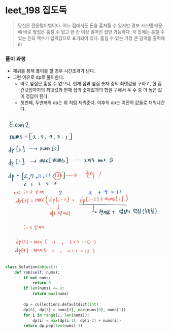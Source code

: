 # leet_198 집도둑

>  당신은 전문털이범이다. 어느 집에서든 돈을 훔쳐올 수 있지만 경보 시스템 때문에 바로 옆집은 훔칠 수 없고 한 칸 이상 떨어진 집만 가능하다. 각 집에는 훔칠 수 있는 돈의 액수가 입력값으로 표기되어 있다. 훔칠 수 있는 가장 큰 금액을 출력해라

### 풀이 과정

- 재귀를 통해 풀이를 할 경우 시간초과가 난다.
- 그런 이유로 dp로 풀이한다. 
  - 바로 옆집은 훔칠 수 없으니,  현재 집과 옆집 숫자 중의 최댓값을 구하고, 한 집 건넛집까지의 최댓값과 현재 집의 숫자값과의 합을 구해서 두 수 중 더 높은 값이 정답이 된다.
  - 첫번째, 두번째의 dp는 위 처럼 채워준다. 이후의 dp는 이전의 값들로 채워나간다.

![image-20201228222644908](198%20%EC%A7%91%20%EB%8F%84%EB%91%91.assets/image-20201228222644908.png)

```python
class Solution(object):
    def rob(self, nums):
        if not nums:
            return 0
        if len(nums) <= 2:
            return max(nums)
        
        dp = collections.defaultdict(int)
        dp[0], dp[1] = nums[0], max(nums[0], nums[1])
        for i in range(2, len(nums)):
            dp[i] = max(dp[i-1], dp[i-2] + nums[i])
        return dp.pop(len(nums)-1)
```

